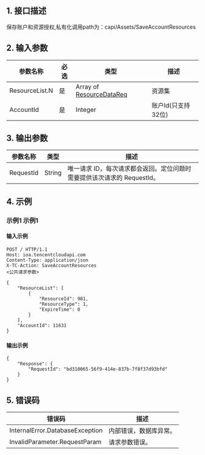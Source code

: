 ## 1. 接口描述


保存账户和资源授权,私有化调用path为：capi/Assets/SaveAccountResources


<div class="rno-api-explorer">
    <div class="rno-api-explorer-inner">
        <div class="rno-api-explorer-hd">
            <div class="rno-api-explorer-title">
            </div>
        </div>
        <div class="rno-api-explorer-body">
            <div class="rno-api-explorer-cont">
            </div>
        </div>
    </div>
</div>

## 2. 输入参数


| 参数名称 | 必选 | 类型 | 描述 |
|---------|---------|---------|---------|
| ResourceList.N | 是 | Array of [ResourceDataReq](/document/api/-1/##ResourceDataReq) | 资源集 |
| AccountId | 是 | Integer | 账户Id(只支持32位) |

## 3. 输出参数

| 参数名称 | 类型 | 描述 |
|---------|---------|---------|
| RequestId | String | 唯一请求 ID，每次请求都会返回。定位问题时需要提供该次请求的 RequestId。|

## 4. 示例

### 示例1 示例1

#### 输入示例

```
POST / HTTP/1.1
Host: ioa.tencentcloudapi.com
Content-Type: application/json
X-TC-Action: SaveAccountResources
<公共请求参数>

{
    "ResourceList": [
        {
            "ResourceId": 981,
            "ResourceType": 1,
            "ExpireTime": 0
        }
    ],
    "AccountId": 11631
}
```

#### 输出示例

```
{
    "Response": {
        "RequestId": "bd310065-56f9-414e-837b-7f8f37d93bfd"
    }
}
```












## 5. 错误码


| 错误码 | 描述 |
|---------|---------|
| InternalError.DatabaseException | 内部错误，数据库异常。 |
| InvalidParameter.RequestParam | 请求参数错误。 |
